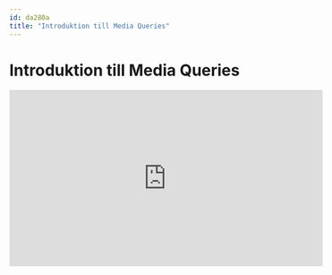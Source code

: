 ```yaml
---
id: da280a
title: "Introduktion till Media Queries"
---
```


# Introduktion till Media Queries

<div class="video">
    <iframe width="560" height="315" src="https://www.youtube.com/embed/MlyhJrYLIX0" frameborder="0" allowfullscreen></iframe>
</div>

